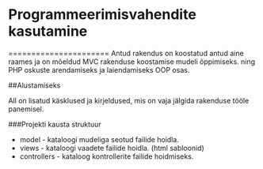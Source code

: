 # Programmeerimisvahendite kasutamine
======================
Antud rakendus on koostatud antud aine raames
ja on mõeldud MVC rakenduse koostamise mudeli õppimiseks.
ning PHP oskuste arendamiseks ja laiendamiseks  OOP osas.

##Alustamiseks

All on lisatud käsklused ja kirjeldused, mis on vaja jälgida rakenduse tööle panemisel.

###Projekti kausta struktuur
* model - kataloogi mudeliga seotud failide hoidla.
* views - kataloogi vaadete failide hoidla. (html sabloonid)
* controllers - kataloog kontrollerite failide hoidmiseks.